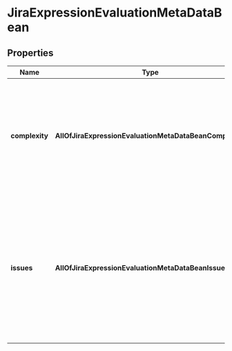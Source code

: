 # JiraExpressionEvaluationMetaDataBean

## Properties
Name | Type | Description | Notes
------------ | ------------- | ------------- | -------------
**complexity** | **AllOfJiraExpressionEvaluationMetaDataBeanComplexity** | Contains information about the expression complexity. For example, the number of steps it took to evaluate the expression. |  [optional]
**issues** | **AllOfJiraExpressionEvaluationMetaDataBeanIssues** | Contains information about the &#x60;issues&#x60; variable in the context. For example, is the issues were loaded with JQL, information about the page will be included here. |  [optional]

